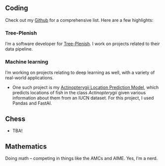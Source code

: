 ## Coding
Check out my [Github](https://github.com/Windshield-Viper) for a comprehensive list. Here are a few highlights:
### Tree-Plenish
I’m a software developer for [Tree-Plenish](https://www.tree-plenish.org/). I work on projects related to their data pipeline.
### Machine learning
I’m working on projects relating to deep learning as well, with a variety of real-world applications.
- One such project is my [Actinopterygii Location Prediction Model](https://github.com/Windshield-Viper/Actinopterygii-Location-Model), which predicts locations of fish in the class *Actinopterygii* given various information about them from an IUCN dataset. For this project, I used Pandas and FastAI.
## Chess
- TBA!
## Mathematics
Doing math – competing in things like the AMCs and AIME. Yes, I’m a nerd.